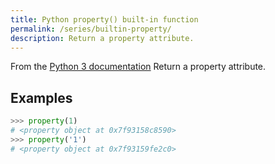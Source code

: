 ```yaml
---
title: Python property() built-in function
permalink: /series/builtin-property/
description: Return a property attribute.
---
```



<base-disclaimer>
  <base-disclaimer-title>
    From the <a target="_blank" href="https://docs.python.org/3/library/functions.html#property">Python 3 documentation</a>
  </base-disclaimer-title>
  <base-disclaimer-content>
   Return a property attribute.
  </base-disclaimer-content>
</base-disclaimer>

## Examples

```python
>>> property(1)
# <property object at 0x7f93158c8590>
>>> property('1')
# <property object at 0x7f93159fe2c0>
```

<!-- remove this tag to start editing this page -->
<empty-section />
<!-- remove this tag to start editing this page -->
